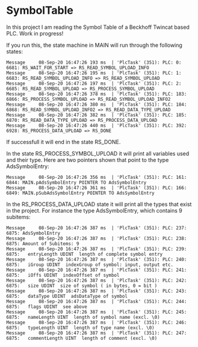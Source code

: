 # SymbolTable

In this project I am reading the Symbol Table of a Beckhoff Twincat based PLC. Work in progress!

If you run this, the state machine in MAIN will run through the following states:

```
Message		08-Sep-20 16:47:26 193 ms  | 'PlcTask' (351): PLC: 0: 6681: RS_WAIT_FOR_START => RS_READ_SYMBOL_UPLOAD_INFO						
Message		08-Sep-20 16:47:26 195 ms  | 'PlcTask' (351): PLC: 1: 6683: RS_READ_SYMBOL_UPLOAD_INFO => RS_READ_SYMBOL_UPLOAD						
Message		08-Sep-20 16:47:26 197 ms  | 'PlcTask' (351): PLC: 2: 6685: RS_READ_SYMBOL_UPLOAD => RS_PROCESS_SYMBOL_UPLOAD						
Message		08-Sep-20 16:47:26 378 ms  | 'PlcTask' (351): PLC: 183: 6866: RS_PROCESS_SYMBOL_UPLOAD => RS_READ_SYMBOL_UPLOAD_INFO2						
Message		08-Sep-20 16:47:26 380 ms  | 'PlcTask' (351): PLC: 184: 6868: RS_READ_SYMBOL_UPLOAD_INFO2 => RS_READ_DATA_TYPE_UPLOAD						
Message		08-Sep-20 16:47:26 382 ms  | 'PlcTask' (351): PLC: 185: 6870: RS_READ_DATA_TYPE_UPLOAD => RS_PROCESS_DATA_UPLOAD						
Message		08-Sep-20 16:47:26 440 ms  | 'PlcTask' (351): PLC: 392: 6928: RS_PROCESS_DATA_UPLOAD => RS_DONE						
```
If successfull it will end in the state RS_DONE.

In the state RS_PROCESS_SYMBOL_UPLOAD it will print all variables used and their type. Here are two pointers shown that point to the type AdsSymbolEntry:

```
Message		08-Sep-20 16:47:26 356 ms  | 'PlcTask' (351): PLC: 161: 6844: MAIN.pAdsSymbolEntry POINTER TO AdsSymbolEntry						
Message		08-Sep-20 16:47:26 361 ms  | 'PlcTask' (351): PLC: 166: 6849: MAIN.pSubAdsSymbolEntry POINTER TO AdsSymbolEntry						
```

In the RS_PROCESS_DATA_UPLOAD state it will print all the types that exist in the project. For instance the type AdsSymbolEntry, which contains 9 subitems:

```
Message		08-Sep-20 16:47:26 387 ms  | 'PlcTask' (351): PLC: 237: 6875: AdsSymbolEntry						
Message		08-Sep-20 16:47:26 387 ms  | 'PlcTask' (351): PLC: 238: 6875: Amount of Subitems: 9						
Message		08-Sep-20 16:47:26 387 ms  | 'PlcTask' (351): PLC: 239: 6875:   entryLength UDINT  length of complete symbol entry						
Message		08-Sep-20 16:47:26 387 ms  | 'PlcTask' (351): PLC: 240: 6875:   iGroup UDINT  indexGroup of symbol: input, output etc.						
Message		08-Sep-20 16:47:26 387 ms  | 'PlcTask' (351): PLC: 241: 6875:   iOffs UDINT  indexOffset of symbol						
Message		08-Sep-20 16:47:26 387 ms  | 'PlcTask' (351): PLC: 242: 6875:   size UDINT  size of symbol ( in bytes, 0 = bit )						
Message		08-Sep-20 16:47:26 387 ms  | 'PlcTask' (351): PLC: 243: 6875:   dataType UDINT  adsDataType of symbol						
Message		08-Sep-20 16:47:26 387 ms  | 'PlcTask' (351): PLC: 244: 6875:   flags UDINT  see above						
Message		08-Sep-20 16:47:26 387 ms  | 'PlcTask' (351): PLC: 245: 6875:   nameLength UINT  length of symbol name (excl. \0)						
Message		08-Sep-20 16:47:26 387 ms  | 'PlcTask' (351): PLC: 246: 6875:   typeLength UINT  length of type name (excl. \0)						
Message		08-Sep-20 16:47:26 387 ms  | 'PlcTask' (351): PLC: 247: 6875:   commentLength UINT  length of comment (excl. \0)						
```
